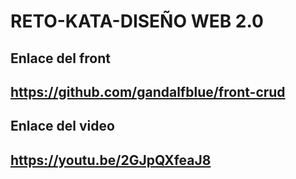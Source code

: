 # RETO-KATA-DISEÑO WEB 2.0

## Enlace del front
## https://github.com/gandalfblue/front-crud

## Enlace del video
## https://youtu.be/2GJpQXfeaJ8

